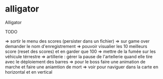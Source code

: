 # alligator
Alligator


TODO

=> sortir le menu des scores (persister dans un fichier) => sur game over demander le nom d'enregistrement
=> pouvoir visualier les 10 meilleurs score (reset des scores) et en garder que 100
=> mettre de la fumée sur les véhicule térrestre
=> artillerie : gérer la pause de l'artellerie quand elle tire avec le déploiement des barres
=> pour le boss faire une animation de marche et faire une aniamtion de mort
=> voir pour naviguer dans la carte en horizontal et en vertical
